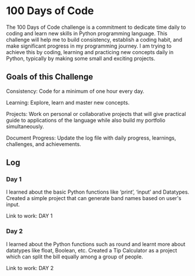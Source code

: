 # 100 Days of Code

The 100 Days of Code challenge is a commitment to dedicate time daily to coding and learn new skills in Python programming language.
This challenge will help me to build consistency, establish a coding habit, and make significant progress in my programming journey.
I am trying to achieve this by coding, learning and practicing new concepts daily in Python, typically by making some small and exciting projects.


## Goals of this Challenge
Consistency: Code for a minimum of one hour every day.

Learning: Explore, learn and master new concepts.

Projects: Work on personal or collaborative projects that will give practical guide to applications of the language while also build my portfolio simultaneously.

Document Progress: Update the log file with daily progress, learnings, challenges, and achievements.

## Log

### Day 1
I learned about the basic Python functions like ‘print’, ‘input’ and Datatypes.
Created a simple project that can generate band names based on user's input. 
   
Link to work: DAY 1 

### Day 2
I learned about the Python functions such as round and learnt more about datatypes like float, Boolean, etc. 
Created a Tip Calculator as a project which can split the bill equally among a group of people. 

Link to work: DAY 2 
